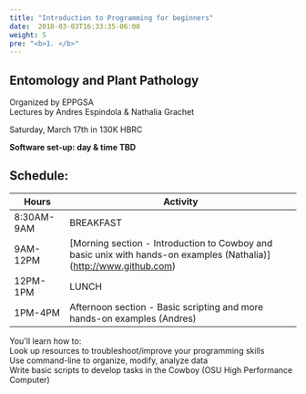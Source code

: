 ```yaml
---
title: "Introduction to Programming for beginners"
date:  2018-03-03T16:33:35-06:00
weight: 5
pre: "<b>1. </b>"
---
```




## Entomology and Plant Pathology

Organized by EPPGSA  
Lectures by Andres Espindola & Nathalia Grachet  

Saturday, March 17th in 130K HBRC  

**Software set-up: day & time TBD**  



## Schedule:

 Hours | Activity
--------|------
8:30AM-9AM|BREAKFAST  
9AM-12PM | [Morning section - Introduction to Cowboy and basic unix with hands-on examples (Nathalia)] (http://www.github.com)  
12PM-1PM | LUNCH  
1PM-4PM | Afternoon section - Basic scripting and more hands-on examples (Andres)  


You'll learn how to:  
Look up resources to troubleshoot/improve your programming skills  
Use command-line to organize, modify, analyze data  
Write basic scripts to develop tasks in the Cowboy (OSU High Performance Computer)

